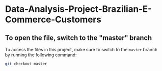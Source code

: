 # Data-Analysis-Project-Brazilian-E-Commerce-Customers

## To open the file, switch to the "master" branch

To access the files in this project, make sure to switch to the `master` branch by running the following command:

```bash
git checkout master
